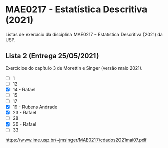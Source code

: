 # MAE0217 - Estatística Descritiva (2021)

Listas de exercício da disciplina MAE0217 - Estatística Descritiva (2021) da USP.


## Lista 2 (Entrega 25/05/2021)

Exercícios do capítulo 3 de Morettin e Singer (versão maio 2021).
- [ ] 1
- [ ] 12
- [x] 14 - Rafael
- [ ] 15
- [ ] 17
- [x] 19 - Rubens Andrade
- [x] 23 - Rafael
- [ ] 28
- [x] 30 - Rafael
- [ ] 33

https://www.ime.usp.br/~jmsinger/MAE0217/cdados2021mai07.pdf
